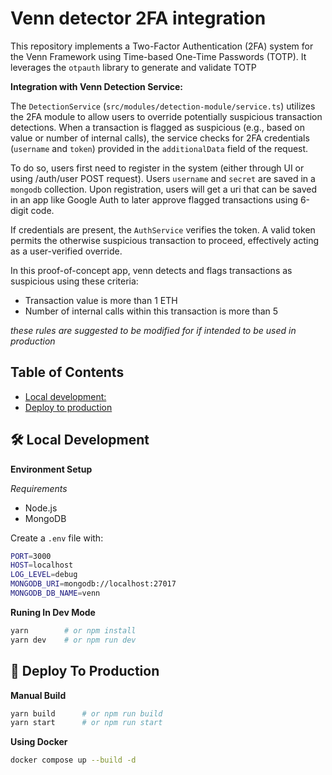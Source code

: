 # Venn detector 2FA integration

This repository implements a Two-Factor Authentication (2FA) system for the Venn Framework using Time-based One-Time Passwords (TOTP). It leverages the `otpauth` library to generate and validate TOTP

**Integration with Venn Detection Service:**

The `DetectionService` (`src/modules/detection-module/service.ts`) utilizes the 2FA module to allow users to override potentially suspicious transaction detections. When a transaction is flagged as suspicious (e.g., based on value or number of internal calls), the service checks for 2FA credentials (`username` and `token`) provided in the `additionalData` field of the request.

To do so, users first need to register in the system (either through UI or using /auth/user POST request). Users `username` and `secret` are saved in a `mongodb` collection. Upon registration, users will get a uri that can be saved in an app like Google Auth to later approve flagged transactions using 6-digit code.

If credentials are present, the `AuthService` verifies the token. A valid token permits the otherwise suspicious transaction to proceed, effectively acting as a user-verified override.

In this proof-of-concept app, venn detects and flags transactions as suspicious using these criteria:
 - Transaction value is more than 1 ETH
 - Number of internal calls within this transaction is more than 5

_these rules are suggested to be modified for if intended to be used in production_

## Table of Contents

- [Local development:](#️-local-development)
- [Deploy to production](#-deploy-to-production)

## 🛠️ Local Development

**Environment Setup**

*Requirements*
 - Node.js
 - MongoDB

Create a `.env` file with:

```bash
PORT=3000
HOST=localhost
LOG_LEVEL=debug
MONGODB_URI=mongodb://localhost:27017
MONGODB_DB_NAME=venn
```

**Runing In Dev Mode**
```bash
yarn        # or npm install
yarn dev    # or npm run dev
```

## 🚀 Deploy To Production

**Manual Build**

```bash
yarn build      # or npm run build
yarn start      # or npm run start
```


**Using Docker**
```bash
docker compose up --build -d
```

